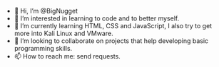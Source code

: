 - 👋 Hi, I’m @BigNugget
- 👀 I’m interested in learning to code and to better myself.
- 🌱 I’m currently learning HTML, CSS and JavaScript, I also try to get more into Kali Linux and VMware.
- 💞️ I’m looking to collaborate on projects that help developing basic programming skills.
- 📫 How to reach me: send requests.

<!---
BigNugget/BigNugget is a ✨ special ✨ repository because its `README.md` (this file) appears on your GitHub profile.
You can click the Preview link to take a look at your changes.
--->
